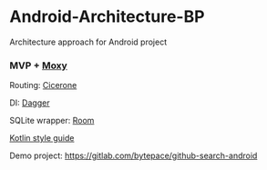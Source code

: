 # Android-Architecture-BP
Architecture approach for Android project

### MVP + [Moxy](https://github.com/Arello-Mobile/Moxy)

Routing: [Cicerone](https://github.com/terrakok/Cicerone)

DI: [Dagger](https://github.com/google/dagger)

SQLite wrapper: [Room](https://developer.android.com/topic/libraries/architecture/room?authuser=2)

[Kotlin style guide](https://github.com/BytePace/kotlin-style-guide)

Demo project: https://gitlab.com/bytepace/github-search-android
